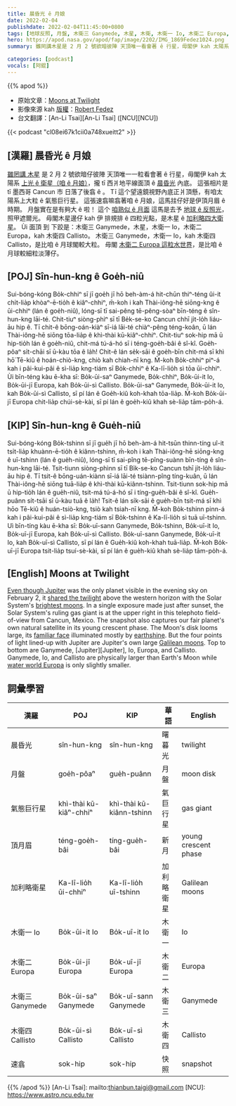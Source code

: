 ```yaml
---
title: 晨昏光 ê 月娘
date: 2022-02-04
publishdate: 2022-02-04T11:45:00+0800
tags: [地球反照, 月盤, 木衛三 Ganymede, 木星, 木衛, 木衛一 Io, 木衛二 Europa, 木衛四 Callisto, 加利略四大衛星, 加利略衛星, 晨昏光, 氣態巨行星, 頂月眉]
hero: https://apod.nasa.gov/apod/fap/image/2202/IMG_1869Fedez1024.png
summary: 雖罔講木星是 2 月 2 號欲暗彼陣 天頂唯一看會著 ê 行星，毋閣伊 kah 太陽系上光 ê 衛星（咱 ê 月娘），攏 tī 西爿地平線面頂 ê 晨昏光內底。

categories: [podcast]
vocals: [阿錕]
---
```


{{% apod %}}

- 原始文章：[Moons at Twilight](https://apod.nasa.gov/apod/ap220204.html)
- 影像來源 kah [版權][copyright]：[Robert Fedez](https://www.facebook.com/RobertFedezPhoto/)
- 台文翻譯：[An-Li Tsai][An-Li Tsai] ([NCU][NCU])

{{< podcast "cl08ei67k1cii0a748xueitt2" >}}

## [漢羅] 晨昏光 ê 月娘
[雖罔講 木星][Even though Jupiter] 是 2 月 2 號欲暗仔彼陣 天頂唯一一粒看會著 ê 行星，毋閣伊 kah 太陽系 [上光 ê 衛星（咱 ê 月娘）][brightest moons]，攏 tī 西爿地平線面頂 ê [晨昏光][shared the twilight] 內底。
這張相片是 tī 墨西哥 Cancun 市 日落了後翕 ê 。
Tī 這个望遠鏡視野內底正爿頂懸，有咱太陽系上大粒 ê 氣態巨行星。
這張速翕嘛翕著咱 ê 月娘，這馬拄仔好是伊頂月眉 ê 時期。
月盤實在是有夠大 ê 啦！
這个 [咱熟似 ê 月面][familiar face] 這馬是去予 [地球 ê 反照光][earthshine]，照甲遮爾光。
毋閣木星邊仔 kah 伊 排規排 ê 四粒光點，是木星 ê [加利略四大衛星][Galilean moons]。
Ùi 面頂 到 下跤是：木衛三 Ganymede，木星，木衛一 Io，木衛二 Europa，kah 木衛四 Callisto。
木衛三 Ganymede，木衛一 Io，kah 木衛四 Callisto，是比咱 ê 月球閣較大粒。
毋閣 [木衛二 Europa 這粒水世界][water world Europa]，是比咱 ê 月球較細粒淡薄仔。


## [POJ] Sîn-hun-kng ê Goe̍h-niû
Sui-bóng-kóng Bo̍k-chhiⁿ sī jī goe̍h jī hō beh-àm-á hit-chūn thiⁿ-téng ûi-it chi̍t-lia̍p khòaⁿ-ē-tio̍h ê kiâⁿ-chhiⁿ, m̄-koh i kah Thài-iông-hē siōng-kng ê ūi-chhiⁿ (lán ê goe̍h-niû), lóng-sī tī sai-pêng tē-pêng-sòaⁿ bīn-téng ê sîn-hun-kng lāi-té.
Chit-tiuⁿ siòng-phìⁿ sī tī Be̍k-se-ko Cancun chhī ji̍t-lo̍h liáu-āu hip ê.
Tī chit-ê bōng-oán-kiàⁿ sī-iá lāi-té chiàⁿ-pêng téng-koân, ū lán Thài-iông-hē siōng tōa-lia̍p ê khì-thài kū-kiâⁿ-chhiⁿ.
Chit-tiuⁿ sok-hip mā ū hip-tio̍h lán ê goe̍h-niû, chit-má tú-á-hó sī i téng-goe̍h-bâi ê sî-kî.
Goe̍h-pôaⁿ si̍t-chāi sī ū-kàu tōa ê la̍h!
Chit-ê lán se̍k-sāi ê goe̍h-bīn chit-má sī khì hō͘ Tē-kiû ê hoán-chiò-kng, chiò kah chiah-nī kng.
M̄-koh Bo̍k-chhiⁿ piⁿ-á kah i pâi-kui-pâi ê sì-lia̍p kng-tiám sī Bo̍k-chhiⁿ ê Ka-lī-lio̍h sì tōa ūi-chhiⁿ.
Ùi bīn-téng kàu ē-kha sī: Bo̍k-ūi-saⁿ Ganymede, Bo̍k-chhiⁿ, Bo̍k-ūi-it Io, Bo̍k-ūi-jī Europa, kah Bo̍k-ūi-sì Callisto.
Bo̍k-ūi-saⁿ Ganymede, Bo̍k-ūi-it Io, kah Bo̍k-ūi-sì Callisto, sī pí lán ê Goe̍h-kiû koh-khah tōa-lia̍p.
M̄-koh Bo̍k-ūi-jī Europa chit-lia̍p chúi-sè-kài, sī pí lán ê goe̍h-kiû khah sè-lia̍p tām-po̍h-á.

## [KIP] Sîn-hun-kng ê Gue̍h-niû
Sui-bóng-kóng Bo̍k-tshinn sī jī gue̍h jī hō beh-àm-á hit-tsūn thinn-tíng uî-it tsi̍t-lia̍p khuànn-ē-tio̍h ê kiânn-tshinn, m̄-koh i kah Thài-iông-hē siōng-kng ê uī-tshinn (lán ê gue̍h-niû), lóng-sī tī sai-pîng tē-pîng-suànn bīn-tíng ê sîn-hun-kng lāi-té.
Tsit-tiunn siòng-phìnn sī tī Bi̍k-se-ko Cancun tshī ji̍t-lo̍h liáu-āu hip ê.
Tī tsit-ê bōng-uán-kiànn sī-iá lāi-té tsiànn-pîng tíng-kuân, ū lán Thài-iông-hē siōng tuā-lia̍p ê khì-thài kū-kiânn-tshinn.
Tsit-tiunn sok-hip mā ū hip-tio̍h lán ê gue̍h-niû, tsit-má tú-á-hó sī i tíng-gue̍h-bâi ê sî-kî.
Gue̍h-puânn si̍t-tsāi sī ū-kàu tuā ê la̍h!
Tsit-ê lán si̍k-sāi ê gue̍h-bīn tsit-má sī khì hōo Tē-kiû ê huán-tsiò-kng, tsiò kah tsiah-nī kng.
M̄-koh Bo̍k-tshinn pinn-á kah i pâi-kui-pâi ê sì-lia̍p kng-tiám sī Bo̍k-tshinn ê Ka-lī-lio̍h sì tuā uī-tshinn.
Uì bīn-tíng kàu ē-kha sī: Bo̍k-uī-sann Ganymede, Bo̍k-tshinn, Bo̍k-uī-it Io, Bo̍k-uī-jī Europa, kah Bo̍k-uī-sì Callisto.
Bo̍k-uī-sann Ganymede, Bo̍k-uī-it Io, kah Bo̍k-uī-sì Callisto, sī pí lán ê Gue̍h-kiû koh-khah tuā-lia̍p.
M̄-koh Bo̍k-uī-jī Europa tsit-lia̍p tsuí-sè-kài, sī pí lán ê gue̍h-kiû khah sè-lia̍p tām-po̍h-á.

## [English] Moons at Twilight
[Even though Jupiter][Even though Jupiter] was the only planet visible in the evening sky on February 2, it [shared the twilight][shared the twilight] above the western horizon with the Solar System's [brightest moons][brightest moons].
In a single exposure made just after sunset, the Solar System's ruling gas giant is at the upper right in this telephoto field-of-view from Cancun, Mexico.
The snapshot also captures our fair planet's own natural satellite in its young crescent phase.
The Moon's disk looms large, its [familiar face][familiar face] illuminated mostly by [earthshine][earthshine].
But the four points of light lined-up with Jupiter are Jupiter's own large [Galilean moons][Galilean moons].
Top to bottom are Ganymede, [Jupiter][Jupiter], Io, Europa, and Callisto.
Ganymede, Io, and Callisto are physically larger than Earth's Moon while [water world Europa][water world Europa] is only slightly smaller.

## 詞彙學習

|漢羅|POJ|KIP|華語|English|
|-|-|-|-|-|
|晨昏光|sîn-hun-kng|sîn-hun-kng|曙暮光|twilight|
|月盤|goe̍h-pôaⁿ|gue̍h-puânn|月盤|moon disk|
|氣態巨行星|khì-thài kū-kiâⁿ-chhiⁿ|khì-thài kū-kiânn-tshinn|氣巨行星|gas giant|
|頂月眉|téng-goe̍h-bâi|tíng-gue̍h-bâi|新月|young crescent phase|
|加利略衛星|Ka-lī-lio̍h ūi-chhiⁿ|Ka-lī-lio̍h uī-tshinn|加利略衛星|Galilean moons|
|木衛一 Io|Bo̍k-ūi-it Io|Bo̍k-uī-it Io|木衛一|Io|
|木衛二 Europa|Bo̍k-ūi-jī Europa|Bo̍k-uī-jī Europa|木衛二|Europa|
|木衛三 Ganymede|Bo̍k-ūi-saⁿ Ganymede|Bo̍k-uī-sann Ganymede|木衛三|Ganymede|
|木衛四 Callisto|Bo̍k-ūi-sì Callisto|Bo̍k-uī-sì Callisto|木衛四|Callisto|
|速翕|sok-hip|sok-hip|快照|snapshot|

{{% /apod %}}
[An-Li Tsai]: mailto:thianbun.taigi@gmail.com
[NCU]: https://www.astro.ncu.edu.tw

[copyright]: https://apod.nasa.gov/apod/fap/lib/about_apod.html#srapply

[Even though Jupiter]:https://www.nasa.gov/jupiter
[shared the twilight]:https://earthsky.org/tonight/moon-and-jupiter-feb2-2022-pm/
[brightest moons]:https://earthsky.org/astronomy-essentials/what-are-the-brightest-objects-in-our-solar-system/
[familiar face]:https://apod.nasa.gov/apod/ap220122.html
[earthshine]:https://apod.nasa.gov/apod/ap211016.html
[Galilean moons]:https://www.nasa.gov/feature/410-years-ago-galileo-discovers-jupiter-s-moons
[water world Europa]:https://www.nasa.gov/europa
